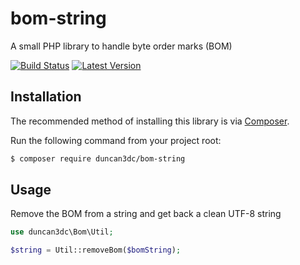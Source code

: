 # bom-string
A small PHP library to handle byte order marks (BOM)

[![Build Status](https://img.shields.io/travis/duncan3dc/bom-string.svg)](https://travis-ci.org/duncan3dc/bom-string)
[![Latest Version](https://img.shields.io/packagist/v/duncan3dc/bom-string.svg)](https://packagist.org/packages/duncan3dc/bom-string)


## Installation

The recommended method of installing this library is via [Composer](//getcomposer.org/).

Run the following command from your project root:

```bash
$ composer require duncan3dc/bom-string
```


## Usage

Remove the BOM from a string and get back a clean UTF-8 string
```php
use duncan3dc\Bom\Util;

$string = Util::removeBom($bomString);
```

